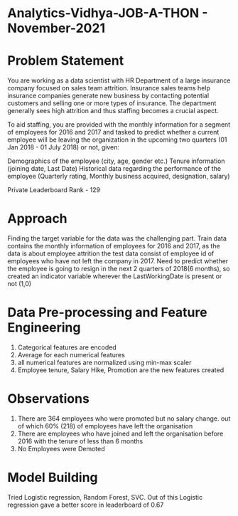 # Analytics-Vidhya-JOB-A-THON - November-2021

# Problem Statement

You are working as a data scientist with HR Department of a large insurance company focused on sales team attrition. Insurance sales teams help insurance companies generate new business by contacting potential customers and selling one or more types of insurance. The department generally sees high attrition and thus staffing becomes a crucial aspect.

To aid staffing, you are provided with the monthly information for a segment of employees for 2016 and 2017 and tasked to predict whether a current employee will be leaving the organization in the upcoming two quarters (01 Jan 2018 - 01 July 2018) or not, given:

Demographics of the employee (city, age, gender etc.)
Tenure information (joining date, Last Date)
Historical data regarding the performance of the employee (Quarterly rating, Monthly business acquired, designation, salary)

Private Leaderboard Rank - 129

# Approach

Finding the target variable for the data was the challenging part. Train data contains the monthly information of employees for 2016 and 2017, as the data is about employee attrition the test data consist of employee id of employees who have not left the company in 2017. Need to predict whether the employee is going to resign in the next 2 quarters of 2018(6 months), so created an indicator variable wherever the LastWorkingDate is present or not (1,0)

# Data Pre-processing and Feature Engineering
1. Categorical features are encoded
2. Average for each numerical features
3. all numerical features are normalized using min-max scaler
4. Employee tenure, Salary Hike, Promotion are the new features created

# Observations
1. There are 364 employees who were promoted but no salary change. out of which 60% (218) of employees have left the organisation
2. There are employees who have joined and left the organisation before 2016 with the tenure of less than 6 months
3. No Employees were Demoted

# Model Building
Tried Logistic regression, Random Forest, SVC. Out of this Logistic regression gave a better score in leaderboard of 0.67
